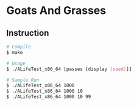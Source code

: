 # Goats And Grasses

## Instruction
```bash
# Compile
$ make

# Usage
$ ./ALifeTest_x86_64 [passes [display [seed]]]

# Sample Run
$ ./ALifeTest_x86_64 1000
$ ./ALifeTest_x86_64 1000 10
$ ./ALifeTest_x86_64 1000 10 99
```